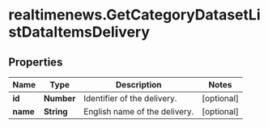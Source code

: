 # realtimenews.GetCategoryDatasetListDataItemsDelivery

## Properties

Name | Type | Description | Notes
------------ | ------------- | ------------- | -------------
**id** | **Number** | Identifier of the delivery. | [optional] 
**name** | **String** | English name of the delivery. | [optional] 


